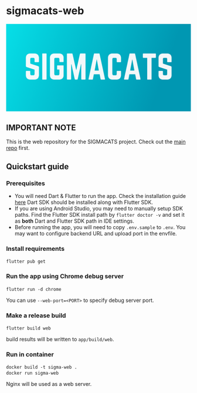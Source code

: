 # sigmacats-web

![banner.png](.img/banner.png)

## IMPORTANT NOTE

This is the web repository for the SIGMACATS project. Check out the [main repo](https://github.com/SNURTEL/23z-pzsp2-sigmacats) first.

## Quickstart guide

### Prerequisites

- You will need Dart & Flutter to run the app. Check the installation guide [here](https://docs.flutter.dev/get-started/install.) Dart SDK should be installed along with Flutter SDK.
- If you are using Android Studio, you may need to manually setup SDK paths. Find the Flutter SDK install path by `flutter doctor -v` and set it as **both** Dart and Flutter SDK path in IDE settings.
- Before running the app, you will need to copy `.env.sample` to `.env`. You may want to configure backend URL and upload port in the envfile.


### Install requirements

```shell
flutter pub get
```

### Run the app using Chrome debug server

```shell
flutter run -d chrome 
```

You can use `--web-port=<PORT>` to specify debug server port.


### Make a release build

```shell
flutter build web
```

build results will be written to `app/build/web`.

### Run in container

```shell
docker build -t sigma-web .
docker run sigma-web
```

Nginx will be used as a web server.
